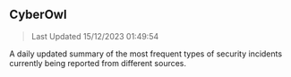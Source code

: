 ## CyberOwl 
> Last Updated 15/12/2023 01:49:54 


A daily updated summary of the most frequent types of security incidents currently being reported from different sources.

